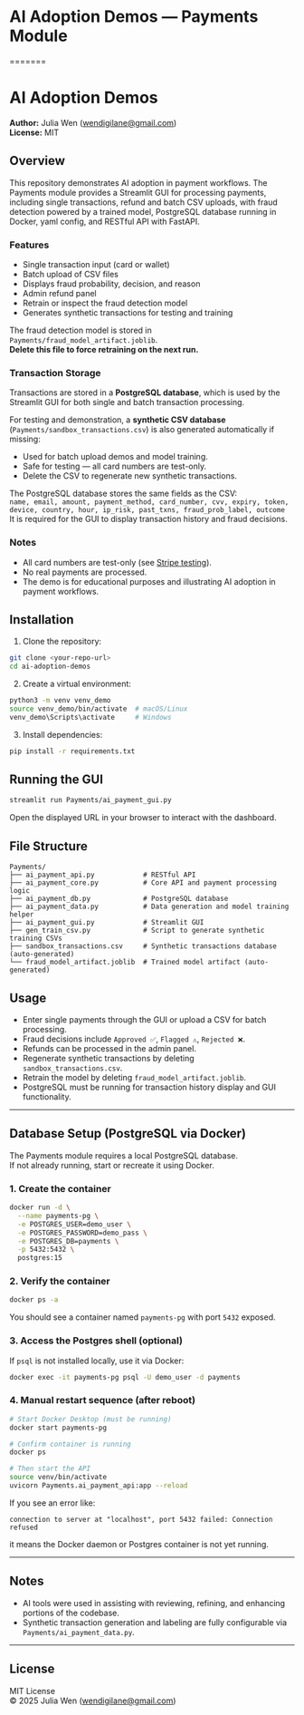 # AI Adoption Demos — Payments Module
=======

# AI Adoption Demos

**Author:** Julia Wen (wendigilane@gmail.com)  
**License:** MIT

## Overview
This repository demonstrates AI adoption in payment workflows. The Payments module provides a Streamlit GUI for processing payments, including single transactions, refund and batch CSV uploads, with fraud detection powered by a trained model, PostgreSQL database running in Docker, yaml config, and RESTful API with FastAPI.

### Features
- Single transaction input (card or wallet)
- Batch upload of CSV files
- Displays fraud probability, decision, and reason
- Admin refund panel
- Retrain or inspect the fraud detection model
- Generates synthetic transactions for testing and training

The fraud detection model is stored in `Payments/fraud_model_artifact.joblib`.  
**Delete this file to force retraining on the next run.**  

### Transaction Storage

Transactions are stored in a **PostgreSQL database**, which is used by the Streamlit GUI for both single and batch transaction processing.  

For testing and demonstration, a **synthetic CSV database** (`Payments/sandbox_transactions.csv`) is also generated automatically if missing:  
- Used for batch upload demos and model training.  
- Safe for testing — all card numbers are test-only.  
- Delete the CSV to regenerate new synthetic transactions.

The PostgreSQL database stores the same fields as the CSV:  
`name, email, amount, payment_method, card_number, cvv, expiry, token, device, country, hour, ip_risk, past_txns, fraud_prob_label, outcome`  
It is required for the GUI to display transaction history and fraud decisions.

### Notes
- All card numbers are test-only (see [Stripe testing](https://stripe.com/docs/testing)).
- No real payments are processed.
- The demo is for educational purposes and illustrating AI adoption in payment workflows.

## Installation
1. Clone the repository:
```bash
git clone <your-repo-url>
cd ai-adoption-demos
```
2. Create a virtual environment:
```bash
python3 -m venv venv_demo
source venv_demo/bin/activate  # macOS/Linux
venv_demo\Scripts\activate     # Windows
```
3. Install dependencies:
```bash
pip install -r requirements.txt
```

## Running the GUI
```bash
streamlit run Payments/ai_payment_gui.py
```

Open the displayed URL in your browser to interact with the dashboard.

## File Structure
```
Payments/
├── ai_payment_api.py            # RESTful API
├── ai_payment_core.py           # Core API and payment processing logic
├── ai_payment_db.py             # PostgreSQL database
├── ai_payment_data.py           # Data generation and model training helper
├── ai_payment_gui.py            # Streamlit GUI
├── gen_train_csv.py             # Script to generate synthetic training CSVs
├── sandbox_transactions.csv     # Synthetic transactions database (auto-generated)
└── fraud_model_artifact.joblib  # Trained model artifact (auto-generated)
```

## Usage
- Enter single payments through the GUI or upload a CSV for batch processing.
- Fraud decisions include `Approved ✅`, `Flagged ⚠️`, `Rejected ❌`.
- Refunds can be processed in the admin panel.
- Regenerate synthetic transactions by deleting `sandbox_transactions.csv`.
- Retrain the model by deleting `fraud_model_artifact.joblib`.
- PostgreSQL must be running for transaction history display and GUI functionality.

---

## Database Setup (PostgreSQL via Docker)

The Payments module requires a local PostgreSQL database.  
If not already running, start or recreate it using Docker.

### 1. Create the container
```bash
docker run -d \
  --name payments-pg \
  -e POSTGRES_USER=demo_user \
  -e POSTGRES_PASSWORD=demo_pass \
  -e POSTGRES_DB=payments \
  -p 5432:5432 \
  postgres:15
```

### 2. Verify the container
```bash
docker ps -a
```
You should see a container named `payments-pg` with port `5432` exposed.

### 3. Access the Postgres shell (optional)
If `psql` is not installed locally, use it via Docker:
```bash
docker exec -it payments-pg psql -U demo_user -d payments
```

### 4. Manual restart sequence (after reboot)
```bash
# Start Docker Desktop (must be running)
docker start payments-pg

# Confirm container is running
docker ps

# Then start the API
source venv/bin/activate
uvicorn Payments.ai_payment_api:app --reload
```

If you see an error like:
```
connection to server at "localhost", port 5432 failed: Connection refused
```
it means the Docker daemon or Postgres container is not yet running.

---

## Notes
- AI tools were used in assisting with reviewing, refining, and enhancing portions of the codebase.
- Synthetic transaction generation and labeling are fully configurable via `Payments/ai_payment_data.py`.

---

## License
MIT License  
© 2025 Julia Wen (wendigilane@gmail.com)

